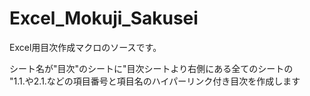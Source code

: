 Excel_Mokuji_Sakusei
====================

Excel用目次作成マクロのソースです。

シート名が"目次"のシートに"目次シートより右側にある全てのシートの  
"1.1.や2.1.などの項目番号と項目名のハイパーリンク付き目次を作成します  
